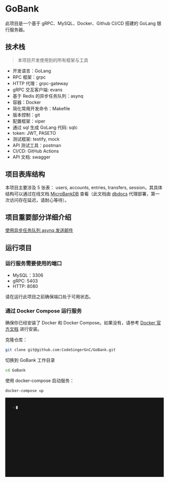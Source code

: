 # GoBank

此项目是一个基于 gRPC、MySQL、Docker、Github CI/CD 搭建的 GoLang 银行服务器。

## 技术栈

> 本项目开发使用到的所有框架与工具

- 开发语言：GoLang
- RPC 框架：grpc
- HTTP 代理：grpc-gateway
- gRPC 交互客户端: evans
- 基于 Redis 的异步任务队列：asynq
- 容器：Docker
- 简化常用开发命令：Makefile
- 版本控制：git
- 配置框架：viper
- 通过 sql 生成 GoLang 代码: sqlc
- token: JWT, PASETO
- 测试框架: testify, mock
- API 测试工具：postman
- CI/CD: GitHub Actions
- API 文档: swagger

## 项目表库结构

本项目主要涉及 5 张表： users, accounts, entries, transfers, session，其具体结构可以通过在线文档 [MicroBankDB](https://dbdocs.io/outof2023/MicroBankDB) 查看（此文档由 [dbdocs](https://dbdocs.io) 代理部署，第一次访问存在延迟，请耐心等待）。

## 项目重要部分详细介绍

[使用异步任务队列 asynq 发送邮件](./doc/intro/aysnq.md)

## 运行项目

### 运行服务需要使用的端口

- MySQL：3306
- gRPC: 5403
- HTTP: 8080

请在运行此项目之前确保端口处于可用状态。

### 通过 Docker Compose 运行服务

确保你已经安装了 Docker 和 Docker Compose。如果没有，请参考 [Docker 官方文档](https://docs.docker.com/get-docker/) 进行安装。

克隆仓库：

```sh
git clone git@github.com:CodeSingerGnC/GoBank.git
```

切换到 GoBank 工作目录

```sh
cd GoBank
```

使用 docker-compose 启动服务：

```sh
docker-compose up
```

![演示](doc/vhs/demonstration.gif)